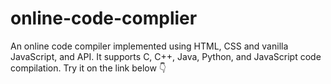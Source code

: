 # online-code-complier
An online code compiler implemented using HTML, CSS and vanilla JavaScript, and API. It supports C, C++, Java, Python, and JavaScript code compilation. Try it on the link below 👇
